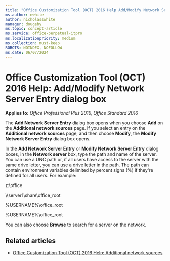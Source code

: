 ```yaml
---
title: "Office Customization Tool (OCT) 2016 Help Add/Modify Network Server Entry dialog box"
ms.author: nwhite
author: nicholasswhite
manager: dougeby
ms.topic: concept-article
ms.service: office-perpetual-itpro
ms.localizationpriority: medium
ms.collection: must-keep
ROBOTS: NOINDEX, NOFOLLOW
ms.date: 06/07/2024
---
```


# Office Customization Tool (OCT) 2016 Help: Add/Modify Network Server Entry dialog box

**Applies to:** *Office Professional Plus 2016, Office Standard 2016*

The **Add Network Server Entry** dialog box opens when you choose **Add** on the **Additional network sources** page. If you select an entry on the **Additional network sources** page, and then choose **Modify**, the **Modify Network Server Entry** dialog box opens.
  
In the **Add Network Server Entry** or **Modify Network Server Entry** dialog boxes, in the **Network server** box, type the path and name of the server. You can use a UNC path or, if all users have access to the server with the same drive letter, you can use a drive letter in the path. The path can contain environment variables delimited by percent signs (%) if they're defined for all users. For example:
  
z:\office

\\\server1\share\office_root

%USERNAME%\office_root

%USERNAME%\office_root

You can also choose **Browse** to search for a server on the network.
  
## Related articles

- [Office Customization Tool (OCT) 2016 Help: Additional network sources](oct-2016-help-additional-network-sources.md)